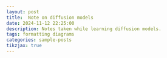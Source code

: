 ```yaml
---
layout: post
title:  Note on diffusion models
date: 2024-11-12 22:25:00
description: Notes taken while learning diffusion models.
tags: formatting diagrams
categories: sample-posts
tikzjax: true
---
```


